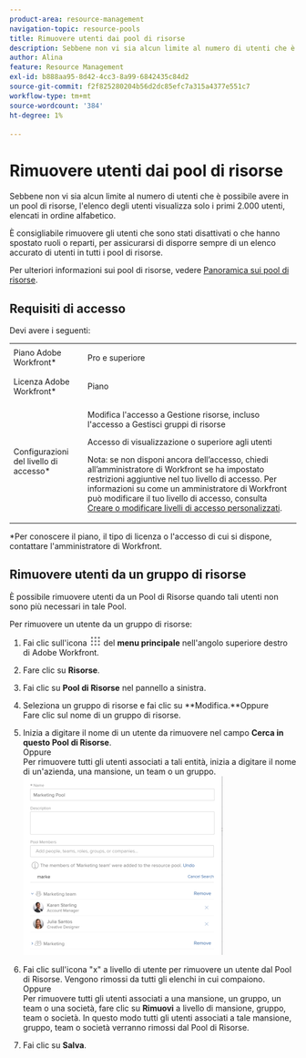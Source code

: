 ```yaml
---
product-area: resource-management
navigation-topic: resource-pools
title: Rimuovere utenti dai pool di risorse
description: Sebbene non vi sia alcun limite al numero di utenti che è possibile avere in un pool di risorse, l'elenco degli utenti visualizza solo i primi 2.000 utenti, elencati in ordine alfabetico.
author: Alina
feature: Resource Management
exl-id: b888aa95-8d42-4cc3-8a99-6842435c84d2
source-git-commit: f2f825280204b56d2dc85efc7a315a4377e551c7
workflow-type: tm+mt
source-wordcount: '384'
ht-degree: 1%

---
```


# Rimuovere utenti dai pool di risorse

Sebbene non vi sia alcun limite al numero di utenti che è possibile avere in un pool di risorse, l&#39;elenco degli utenti visualizza solo i primi 2.000 utenti, elencati in ordine alfabetico.

È consigliabile rimuovere gli utenti che sono stati disattivati o che hanno spostato ruoli o reparti, per assicurarsi di disporre sempre di un elenco accurato di utenti in tutti i pool di risorse.

Per ulteriori informazioni sui pool di risorse, vedere [Panoramica sui pool di risorse](../../../resource-mgmt/resource-planning/resource-pools/work-with-resource-pools.md).

## Requisiti di accesso

Devi avere i seguenti:

<table style="table-layout:auto"> 
 <col> 
 <col> 
 <tbody> 
  <tr> 
   <td role="rowheader">Piano Adobe Workfront*</td> 
   <td> <p>Pro e superiore</p> </td> 
  </tr> 
  <tr> 
   <td role="rowheader">Licenza Adobe Workfront*</td> 
   <td> <p>Piano </p> </td> 
  </tr> 
  <tr> 
   <td role="rowheader">Configurazioni del livello di accesso*</td> 
   <td> <p>Modifica l'accesso a Gestione risorse, incluso l'accesso a Gestisci gruppi di risorse</p> <p>Accesso di visualizzazione o superiore agli utenti</p> <p>Nota: se non disponi ancora dell’accesso, chiedi all’amministratore di Workfront se ha impostato restrizioni aggiuntive nel tuo livello di accesso. Per informazioni su come un amministratore di Workfront può modificare il tuo livello di accesso, consulta <a href="../../../administration-and-setup/add-users/configure-and-grant-access/create-modify-access-levels.md" class="MCXref xref">Creare o modificare livelli di accesso personalizzati</a>.</p> </td> 
  </tr> <!--
   <tr data-mc-conditions="QuicksilverOrClassic.Draft mode"> 
    <td role="rowheader">Object permissions</td> 
    <td> <p>(NOTE:&nbsp;I don't think this is needed for removing users from the pool)</p> <p>Manage permissions for the projects, templates, and users you associate the Resource Pools with</p> <p>For information on requesting additional access, see <a href="../../../workfront-basics/grant-and-request-access-to-objects/request-access.md" class="MCXref xref">Request access to objects </a>.</p> </td> 
   </tr>
  --> 
 </tbody> 
</table>

&#42;Per conoscere il piano, il tipo di licenza o l&#39;accesso di cui si dispone, contattare l&#39;amministratore di Workfront.

## Rimuovere utenti da un gruppo di risorse

È possibile rimuovere utenti da un Pool di Risorse quando tali utenti non sono più necessari in tale Pool.

Per rimuovere un utente da un gruppo di risorse:

1. Fai clic sull&#39;icona ![](assets/main-menu-icon.png) del **menu principale** nell&#39;angolo superiore destro di Adobe Workfront.

1. Fare clic su **Risorse**.
1. Fai clic su **Pool di Risorse** nel pannello a sinistra.
1. Seleziona un gruppo di risorse e fai clic su **Modifica.**Oppure\
   Fare clic sul nome di un gruppo di risorse.

1. Inizia a digitare il nome di un utente da rimuovere nel campo **Cerca in questo Pool di Risorse**.\
   Oppure\
   Per rimuovere tutti gli utenti associati a tali entità, inizia a digitare il nome di un&#39;azienda, una mansione, un team o un gruppo.\
   ![search_inside_NEW_resource_pool.png](assets/search-inside-new-resource-pool-350x314.png)

1. Fai clic sull&#39;icona &quot;x&quot; a livello di utente per rimuovere un utente dal Pool di Risorse. Vengono rimossi da tutti gli elenchi in cui compaiono.\
   Oppure\
   Per rimuovere tutti gli utenti associati a una mansione, un gruppo, un team o una società, fare clic su **Rimuovi** a livello di mansione, gruppo, team o società. In questo modo tutti gli utenti associati a tale mansione, gruppo, team o società verranno rimossi dal Pool di Risorse.

1. Fai clic su **Salva**.
